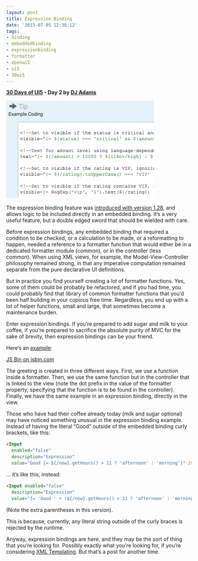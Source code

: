 ```yaml
---
layout: post
title: Expression Binding
date: '2015-07-05 12:36:12'
tags:
- binding
- embeddedbinding
- expressionbinding
- formatter
- openui5
- ui5
- 30ui5
---
```


**[30 Days of UI5](/2015/07/04/30-days-of-ui5/) - Day 2 by [DJ Adams](http://pipetree.com/qmacro/)**

![Expression Binding samples](/content/images/2018/01/Screen-Shot-2015-07-05-at-13.34.07.png)

The expression binding feature was [introduced with version 1.28](https://openui5.hana.ondemand.com/#docs/guide/99ac68a5b1c3416ab5c84c99fefa250d.html), and allows logic to be included directly in an embedded binding. It’s a very useful feature, but a double edged sword that should be wielded with care.

Before expression bindings, any embedded binding that required a condition to be checked, or a calculation to be made, or a reformatting to happen, needed a reference to a formatter function that would either be in a dedicated formatter module (common), or in the controller (less common). When using XML views, for example, the Model-View-Controller philosophy remained strong, in that any imperative computation remained separate from the pure declarative UI definitions.

But in practice you find yourself creating a *lot* of formatter functions. Yes, some of them could be probably be refactored, and if you had time, you could probably find that library of common formatter functions that you’d been half building in your copious free time. Regardless, you end up with a lot of helper functions, small and large, that sometimes become a maintenance burden.

Enter expression bindings. If you’re prepared to add sugar and milk to your coffee, if you’re prepared to sacrifice the absolute purity of MVC for the sake of brevity, then expression bindings can be your friend.

Here’s an [example](http://jsbin.com/wivuku/18/edit):

<a class="jsbin-embed" href="http://jsbin.com/wivuku/18/embed?html,js,output">JS Bin on jsbin.com</a><script src="http://static.jsbin.com/js/embed.min.js?4.1.2"></script>

The greeting is created in three different ways. First, we use a function inside a formatter. Then, we use the same function but in the controller that is linked to the view (note the dot prefix in the value of the formatter property, specifying that the function is to be found in the controller). Finally, we have the same example in an expression binding, directly in the view.

Those who have had their coffee already today (milk and sugar optional) may have noticed something unusual in the expression binding example. Instead of having the literal “Good” outside of the embedded binding curly brackets, like this:

```html
<Input
  enabled="false" 
  description="Expression" 
  value="Good {= ${/now}.getHours() > 11 ? 'afternoon' : 'morning'}" />
```

… it’s like this, instead:

```html
<Input enabled="false"
  description="Expression"
  value="{= 'Good ' + (${/now}.getHours() > 11 ? 'afternoon' : 'morning')}" />
```
(Note the extra parentheses in this version).

This is because, currently, any literal string outside of the curly braces is rejected by the runtime.

Anyway, expression bindings are here, and they may be the sort of thing that you’re looking for. Possibly exactly what you’re looking for, if you’re considering [XML Templating](https://openui5.hana.ondemand.com/#docs/guide/5ee619fc1370463ea674ee04b65ed83b.html). But that’s a post for another time.


